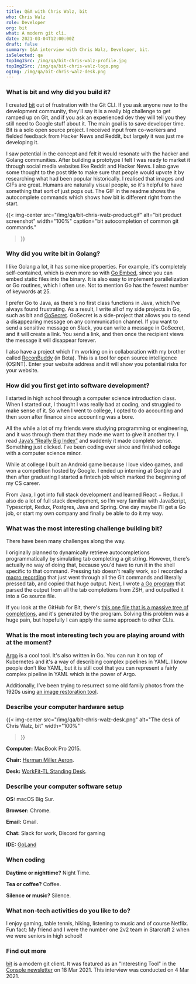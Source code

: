 ```yaml
---
title: Q&A with Chris Walz, bit
who: Chris Walz
role: Developer
org: bit
what: A modern git cli.
date: 2021-03-04T12:00:00Z
draft: false
summary: Q&A interview with Chris Walz, Developer, bit.
isSelected: qa
topImg1Src: /img/qa/bit-chris-walz-profile.jpg
topImg2Src: /img/qa/bit-chris-walz-logo.png
ogImg: /img/qa/bit-chris-walz-desk.png
---
```


### What is bit and why did you build it?

I created [bit](https://github.com/chriswalz/bit) out of frustration with the
Git CLI. If you ask anyone new to the development community, they’ll say it is
a really big challenge to get ramped up on Git, and if you ask an experienced
dev they will tell you they still need to Google stuff about it. The main goal
is to save developer time. Bit is a solo open source project. I received input
from co-workers and fielded feedback from Hacker News and Reddit, but largely
it was just me developing it.

I saw potential in the concept and felt it would resonate with the hacker and
Golang communities. After building a prototype I felt I was ready to market it
through social media websites like Reddit and Hacker News. I also gave some
thought to the post title to make sure that people would upvote it by
researching what had been popular historically. I realised that images and GIFs
are great. Humans are naturally visual people, so it's helpful to have
something that sort of just pops out. The GIF in the readme shows the
autocomplete commands which shows how bit is different right from the start.

{{< img-center
src="/img/qa/bit-chris-walz-product.gif"
alt="bit product screenshot"
width="100%"
caption="bit autocompletion of common git commands."
>}}

### Why did you write bit in Golang?

I like Golang a lot, it has some nice properties. For example, it's completely
self-contained, which is even more so with [Go
Embed](https://golangtutorial.dev/tips/embed-files-in-go/), since you can embed
static files into the binary. It is also easy to implement parallelization or
Go routines, which I often use. Not to mention Go has the fewest number of
keywords at 25.

I prefer Go to Java, as there's no first class functions in Java, which I've
always found frustrating. As a result, I write all of my side projects in Go,
such as bit and [GoSecret](https://www.gosecret.io/). GoSecret is a
side-project that allows you to send a disappearing message on any
communication channel. If you want to send a sensitive message on Slack, you
can write a message in GoSecret, and it will create a link. You send a link,
and then once the recipient views the message it will disappear forever.

I also have a project which I'm working on in collaboration with my brother
called [ReconBuddy](https://reconbuddy.com/) (in Beta). This is a tool for open
source intelligence (OSINT). Enter your website address and it will show you
potential risks for your website.

### How did you first get into software development?

I started in high school through a computer science introduction class. When I
started out, I thought I was really bad at coding, and struggled to make sense
of it. So when I went to college, I opted to do accounting and then soon after
finance since accounting was a bore.

All the while a lot of my friends were studying programming or engineering, and
it was through them that they made me want to give it another try. I read
[Java’s “Really Big
Index”](https://docs.oracle.com/javase/tutorial/reallybigindex.html) and
suddenly it made complete sense. Something just clicked. I’ve been coding ever
since and finished college with a computer science minor.

While at college I built an Android game because I love video games, and won a
competition hosted by Google. I ended up interning at Google and then after
graduating I started a fintech job which marked the beginning of my CS career.

From Java, I got into full stack development and learned React + Redux. I also
do a lot of full stack development, so I’m very familiar with JavaScript,
Typescript, Redux, Postgres, Java and Spring. One day maybe I’ll get a Go
job, or start my own company and finally be able to do it my way.

### What was the most interesting challenge building bit?

There have been many challenges along the way.

I originally planned to dynamically retrieve autocompletions programmatically
by simulating tab completing a git string. However, there's actually no way of
doing that, because you'd have to run it in the shell specific to that command.
Pressing tab doesn't really work, so I recorded a [macro
recording](https://www.macrorecorder.com/) that just went through all the Git
commands and literally pressed tab, and copied that huge output. Next, I wrote
[a Go
program](https://github.com/chriswalz/bit/blob/d895cdcbdf84cb50b6b669561c1cba9c1589d173/scripts/parse_zsh_output_and_generate_suggestions_tree.go)
that parsed the output from all the tab completions from ZSH, and outputted it
into a Go source file.

If you look at the GitHub for Bit, there's [this one file that is a massive
tree of
completions](https://github.com/chriswalz/bit/blob/d895cdcbdf84cb50b6b669561c1cba9c1589d173/cmd/code_generated_src.go),
and it's generated by the program. Solving this problem was a huge pain, but
hopefully I can apply the same approach to other CLIs.

### What is the most interesting tech you are playing around with at the moment?

[Argo](https://github.com/argoproj/argo-cd/) is a cool tool. It's also written
in Go. You can run it on top of Kubernetes and it's a way of describing complex
pipelines in YAML. I know people don’t like YAML, but it is still cool that you
can represent a fairly complex pipeline in YAML which is the power of Argo.

Additionally, I’ve been trying to resurrect some old family photos from the
1920s using [an image restoration
tool](https://github.com/microsoft/Bringing-Old-Photos-Back-to-Life).

### Describe your computer hardware setup

{{< img-center
src="/img/qa/bit-chris-walz-desk.png"
alt="The desk of Chris Walz, bit"
width="100%"
>}}

**Computer:** MacBook Pro 2015.

**Chair:** [Herman Miller
Aeron](https://www.hermanmiller.com/products/seating/office-chairs/aeron-chairs/).

**Desk:** [WorkFit-TL Standing
Desk](https://store.ergotron.com/stand-up-desks/workfit-tl-sit-stand-desktop-workstation.html).

### Describe your computer software setup

**OS:** macOS Big Sur.

**Browser:** Chrome.

**Email:** Gmail.

**Chat:** Slack for work, Discord for gaming

**IDE:** [GoLand](https://www.jetbrains.com/go/)

### When coding

**Daytime or nighttime?** Night Time.

**Tea or coffee?** Coffee.

**Silence or music?** Silence.

### What non-tech activities do you like to do?

I enjoy gaming, table tennis, hiking, listening to music and of course Netflix.
Fun fact: My friend and I were the number one 2v2 team in Starcraft 2 when we
were seniors in high school!

### Find out more

[bit](https://github.com/chriswalz/bit) is a modern git client. It was featured
as an "Interesting Tool" in the [Console newsletter](https://console.dev) on 18
Mar 2021. This interview was conducted on 4 Mar 2021.
